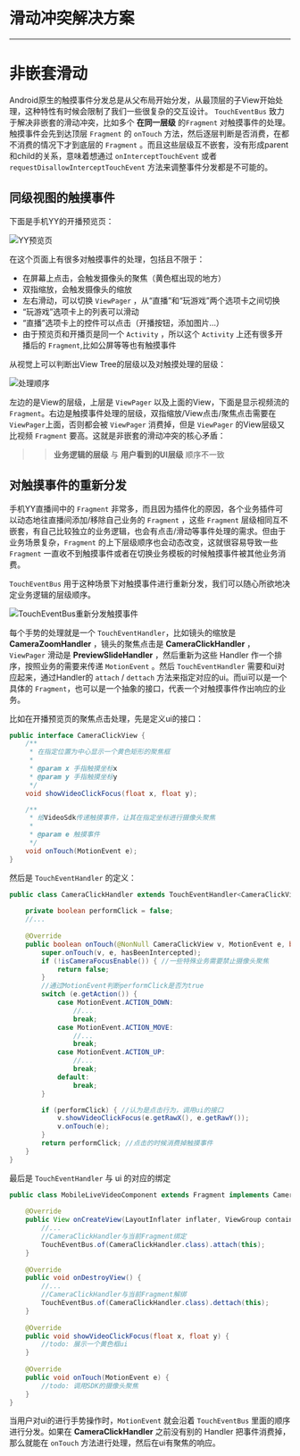 # 滑动冲突解决方案

---
# 非嵌套滑动

Android原生的触摸事件分发总是从父布局开始分发，从最顶层的子View开始处理，这种特性有时候会限制了我们一些很复杂的交互设计。
``TouchEventBus`` 致力于解决非嵌套的滑动冲突，比如多个 **在同一层级** 的``Fragment`` 对触摸事件的处理。触摸事件会先到达顶层 ``Fragment`` 的 ``onTouch`` 方法，然后逐层判断是否消费，在都不消费的情况下才到底层的 ``Fragment`` 。而且这些层级互不嵌套，没有形成parent和child的关系，意味着想通过 ``onInterceptTouchEvent`` 或者 ``requestDisallowInterceptTouchEvent`` 方法来调整事件分发都是不可能的。

## 同级视图的触摸事件

下面是手机YY的开播预览页：

![YY预览页][1]

在这个页面上有很多对触摸事件的处理，包括且不限于：

- 在屏幕上点击，会触发摄像头的聚焦（黄色框出现的地方）
- 双指缩放，会触发摄像头的缩放
- 左右滑动，可以切换 ``ViewPager`` ，从“直播”和“玩游戏”两个选项卡之间切换
- “玩游戏”选项卡上的列表可以滑动
- “直播”选项卡上的控件可以点击（开播按钮，添加图片…）
- 由于预览页和开播页是同一个 ``Activity`` ，所以这个 ``Activity`` 上还有很多开播后的 ``Fragment``,比如公屏等等也有触摸事件

从视觉上可以判断出View Tree的层级以及对触摸处理的层级：

![处理顺序][2]

左边的是View的层级，上层是 ``ViewPager`` 以及上面的View，下面是显示视频流的 ``Fragment``。右边是触摸事件处理的层级，双指缩放/View点击/聚焦点击需要在 ``ViewPager``上面，否则都会被 ``ViewPager`` 消费掉，但是 ``ViewPager`` 的View层级又比视频 ``Fragment`` 要高。这就是非嵌套的滑动冲突的核心矛盾：

>> **业务逻辑的层级** 与 **用户看到的UI层级** 顺序不一致

## 对触摸事件的重新分发

手机YY直播间中的 ``Fragment``  非常多，而且因为插件化的原因，各个业务插件可以动态地往直播间添加/移除自己业务的 ``Fragment`` ，这些 ``Fragment`` 层级相同互不嵌套，有自己比较独立的业务逻辑，也会有点击/滑动等事件处理的需求。但由于业务场景复杂，``Fragment`` 的上下层级顺序也会动态改变，这就很容易导致一些 ``Fragment`` 一直收不到触摸事件或者在切换业务模板的时候触摸事件被其他业务消费。

``TouchEventBus`` 用于这种场景下对触摸事件进行重新分发，我们可以随心所欲地决定业务逻辑的层级顺序。

![TouchEventBus重新分发触摸事件][3]

每个手势的处理就是一个 ``TouchEventHandler``，比如镜头的缩放是 **CameraZoomHandler** ，镜头的聚焦点击是 **CameraClickHandler** ，``ViewPager`` 滑动是 **PreviewSlideHandler** ，然后重新为这些 Handler 作一个排序，按照业务的需要来传递 ``MotionEvent`` 。然后 ``TouchEventHandler`` 需要和ui对应起来，通过Handler的 ``attach`` / ``dettach`` 方法来指定对应的ui。而ui可以是一个具体的 ``Fragment``，也可以是一个抽象的接口，代表一个对触摸事件作出响应的业务。

比如在开播预览页的聚焦点击处理，先是定义ui的接口：

```Java
public interface CameraClickView {
    /**
     * 在指定位置为中心显示一个黄色矩形的聚焦框
     *
     * @param x 手指触摸坐标x
     * @param y 手指触摸坐标y
     */
    void showVideoClickFocus(float x, float y);

    /**
     * 给VideoSdk传递触摸事件，让其在指定坐标进行摄像头聚焦
     *
     * @param e 触摸事件
     */
    void onTouch(MotionEvent e);
}
```

然后是 ``TouchEventHandler`` 的定义：

```Java
public class CameraClickHandler extends TouchEventHandler<CameraClickView> {
    
    private boolean performClick = false;
    //...
    
    @Override
    public boolean onTouch(@NonNull CameraClickView v, MotionEvent e, boolean hasBeenIntercepted) {
        super.onTouch(v, e, hasBeenIntercepted);
        if (!isCameraFocusEnable()) { //一些特殊业务需要禁止摄像头聚焦
            return false;
        }
        //通过MotionEvent判断performClick是否为true
        switch (e.getAction()) {
            case MotionEvent.ACTION_DOWN:
                //...
                break;
            case MotionEvent.ACTION_MOVE:
                //...
                break;
            case MotionEvent.ACTION_UP: 
                //...
                break;
            default:
                break;
        }

        if (performClick) { //认为是点击行为，调用ui的接口
            v.showVideoClickFocus(e.getRawX(), e.getRawY());
            v.onTouch(e);
        }
        return performClick; //点击的时候消费掉触摸事件
    }
}
```

最后是 ``TouchEventHandler`` 与 ui 的对应的绑定

```Java
public class MobileLiveVideoComponent extends Fragment implements CameraClickView{
    
    @Override
    public View onCreateView(LayoutInflater inflater, ViewGroup container, Bundle savedInstanceState) {
        //...
        //CameraClickHandler与当前Fragment绑定
        TouchEventBus.of(CameraClickHandler.class).attach(this);
    }
    
    @Override
    public void onDestroyView() {
        //...
        //CameraClickHandler与当前Fragment解绑
        TouchEventBus.of(CameraClickHandler.class).dettach(this);
    }
    
    @Override
    public void showVideoClickFocus(float x, float y) {
        //todo: 展示一个黄色框ui
    }
    
    @Override
    public void onTouch(MotionEvent e) {
        //todo: 调用SDK的摄像头聚焦
    }
}
```

当用户对ui的进行手势操作时，``MotionEvent`` 就会沿着 ``TouchEventBus`` 里面的顺序进行分发。如果在 **CameraClickHandler** 之前没有别的 Handler 把事件消费掉，那么就能在 ``onTouch`` 方法进行处理，然后在ui有聚焦的响应。


  [1]: https://github.com/YvesCheung/TouchEventBus/blob/master/img/touchEventBusInYYPreview.gif
  [2]: https://raw.githubusercontent.com/YvesCheung/TouchEventBus/master/img/touchOrder.png
  [3]: https://raw.githubusercontent.com/YvesCheung/TouchEventBus/master/img/TouchEventBus.png
